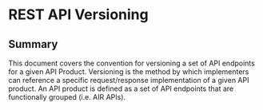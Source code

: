 # REST API Versioning

## Summary


This document covers the convention for versioning a set of API endpoints for a given API Product. Versioning is the method by which implementers can reference a specific request/response implementation of a given API product. An API product is defined as a set of API endpoints that are functionally grouped (i.e. AIR APIs).
